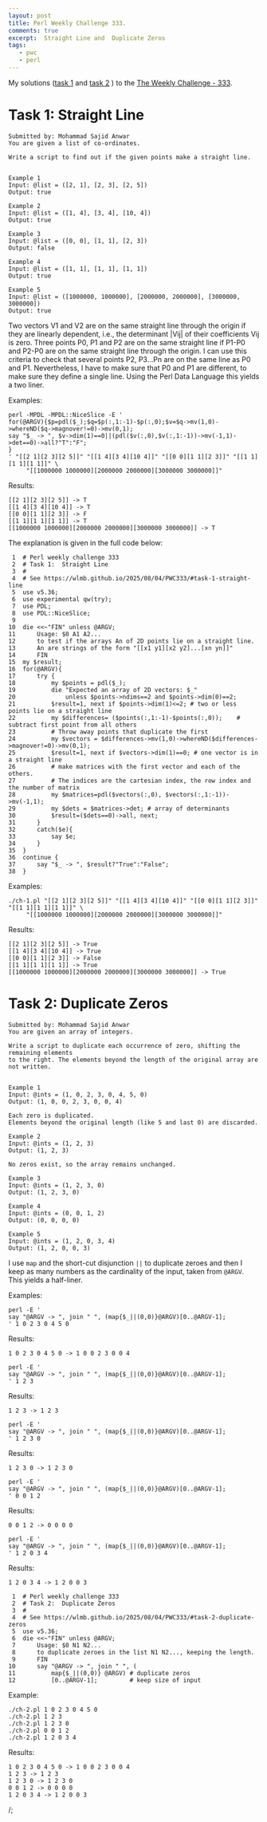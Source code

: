 ```yaml
---
layout: post
title: Perl Weekly Challenge 333.
comments: true
excerpt:  Straight Line and  Duplicate Zeros
tags:
   - pwc
   - perl
---
```


My solutions
([task 1](https://github.com/wlmb/perlweeklychallenge-club/blob/master/challenge-333/wlmb/perl/ch-1.pl)
and
[task 2](https://github.com/wlmb/perlweeklychallenge-club/blob/master/challenge-333/wlmb/perl/ch-2.pl)
)
to the  [The Weekly Challenge - 333](https://theweeklychallenge.org/blog/perl-weekly-challenge-333).


# Task 1: Straight Line

    Submitted by: Mohammad Sajid Anwar
    You are given a list of co-ordinates.
    
    Write a script to find out if the given points make a straight line.
    
    
    Example 1
    Input: @list = ([2, 1], [2, 3], [2, 5])
    Output: true
    
    Example 2
    Input: @list = ([1, 4], [3, 4], [10, 4])
    Output: true
    
    Example 3
    Input: @list = ([0, 0], [1, 1], [2, 3])
    Output: false
    
    Example 4
    Input: @list = ([1, 1], [1, 1], [1, 1])
    Output: true
    
    Example 5
    Input: @list = ([1000000, 1000000], [2000000, 2000000], [3000000, 3000000])
    Output: true

Two vectors V1 and V2 are on the same straight line through the origin
if they are linearly dependent, i.e., the determinant |Vij| of their
coefficients Vij is zero. Three points P0, P1 and P2 are on the same
straight line if P1-P0 and P2-P0 are on the same straight line through
the origin. I can use this criteria to check that several points P2,
P3&#x2026;Pn are on the same line as P0 and P1. Nevertheless, I have to
make sure that P0 and P1 are different, to make sure they define a
single line. Using the Perl Data Language
this yields a two liner.

Examples:

    perl -MPDL -MPDL::NiceSlice -E '
    for(@ARGV){$p=pdl($_);$q=$p(:,1:-1)-$p(:,0);$v=$q->mv(1,0)->whereND($q->magnover!=0)->mv(0,1);
    say "$_ -> ", $v->dim(1)==0||(pdl($v(:,0),$v(:,1:-1))->mv(-1,1)->det==0)->all?"T":"F";
    }
    ' "[[2 1][2 3][2 5]]" "[[1 4][3 4][10 4]]" "[[0 0][1 1][2 3]]" "[[1 1][1 1][1 1]]" \
         "[[1000000 1000000][2000000 2000000][3000000 3000000]]"

Results:

    [[2 1][2 3][2 5]] -> T
    [[1 4][3 4][10 4]] -> T
    [[0 0][1 1][2 3]] -> F
    [[1 1][1 1][1 1]] -> T
    [[1000000 1000000][2000000 2000000][3000000 3000000]] -> T

The explanation is given in the full code below:

     1  # Perl weekly challenge 333
     2  # Task 1:  Straight Line
     3  #
     4  # See https://wlmb.github.io/2025/08/04/PWC333/#task-1-straight-line
     5  use v5.36;
     6  use experimental qw(try);
     7  use PDL;
     8  use PDL::NiceSlice;
     9  
    10  die <<~"FIN" unless @ARGV;
    11      Usage: $0 A1 A2...
    12      to test if the arrays An of 2D points lie on a straight line.
    13      An are strings of the form "[[x1 y1][x2 y2]...[xn yn]]"
    14      FIN
    15  my $result;
    16  for(@ARGV){
    17      try {
    18          my $points = pdl($_);
    19          die "Expected an array of 2D vectors: $_"
    20              unless $points->ndims==2 and $points->dim(0)==2;
    21          $result=1, next if $points->dim(1)<=2; # two or less points lie on a straight line
    22          my $differences= ($points(:,1:-1)-$points(:,0));    # subtract first point from all others
    23          # Throw away points that duplicate the first
    24          my $vectors = $differences->mv(1,0)->whereND($differences->magnover!=0)->mv(0,1);
    25          $result=1, next if $vectors->dim(1)==0; # one vector is in a straight line
    26          # make matrices with the first vector and each of the others.
    27          # The indices are the cartesian index, the row index and the number of matrix
    28          my $matrices=pdl($vectors(:,0), $vectors(:,1:-1))->mv(-1,1);
    29          my $dets = $matrices->det; # array of determinants
    30          $result=($dets==0)->all, next;
    31      }
    32      catch($e){
    33          say $e;
    34      }
    35  }
    36  continue {
    37      say "$_ -> ", $result?"True":"False";
    38  }

Examples:

    ./ch-1.pl "[[2 1][2 3][2 5]]" "[[1 4][3 4][10 4]]" "[[0 0][1 1][2 3]]" "[[1 1][1 1][1 1]]" \
         "[[1000000 1000000][2000000 2000000][3000000 3000000]]"

Results:

    [[2 1][2 3][2 5]] -> True
    [[1 4][3 4][10 4]] -> True
    [[0 0][1 1][2 3]] -> False
    [[1 1][1 1][1 1]] -> True
    [[1000000 1000000][2000000 2000000][3000000 3000000]] -> True


# Task 2: Duplicate Zeros

    Submitted by: Mohammad Sajid Anwar
    You are given an array of integers.
    
    Write a script to duplicate each occurrence of zero, shifting the remaining elements
    to the right. The elements beyond the length of the original array are not written.
    
    
    Example 1
    Input: @ints = (1, 0, 2, 3, 0, 4, 5, 0)
    Output: (1, 0, 0, 2, 3, 0, 0, 4)
    
    Each zero is duplicated.
    Elements beyond the original length (like 5 and last 0) are discarded.
    
    Example 2
    Input: @ints = (1, 2, 3)
    Output: (1, 2, 3)
    
    No zeros exist, so the array remains unchanged.
    
    Example 3
    Input: @ints = (1, 2, 3, 0)
    Output: (1, 2, 3, 0)
    
    Example 4
    Input: @ints = (0, 0, 1, 2)
    Output: (0, 0, 0, 0)
    
    Example 5
    Input: @ints = (1, 2, 0, 3, 4)
    Output: (1, 2, 0, 0, 3)

I use `map` and the short-cut disjunction `||` to duplicate zeroes
and then I keep as many numbers as the cardinality of the input, taken
from `@ARGV`. This yields a half-liner.

Examples:

    perl -E '
    say "@ARGV -> ", join " ", (map{$_||(0,0)}@ARGV)[0..@ARGV-1];
    ' 1 0 2 3 0 4 5 0

Results:

    1 0 2 3 0 4 5 0 -> 1 0 0 2 3 0 0 4

    perl -E '
    say "@ARGV -> ", join " ", (map{$_||(0,0)}@ARGV)[0..@ARGV-1];
    ' 1 2 3

Results:

    1 2 3 -> 1 2 3

    perl -E '
    say "@ARGV -> ", join " ", (map{$_||(0,0)}@ARGV)[0..@ARGV-1];
    ' 1 2 3 0

Results:

    1 2 3 0 -> 1 2 3 0

    perl -E '
    say "@ARGV -> ", join " ", (map{$_||(0,0)}@ARGV)[0..@ARGV-1];
    ' 0 0 1 2

Results:

    0 0 1 2 -> 0 0 0 0

    perl -E '
    say "@ARGV -> ", join " ", (map{$_||(0,0)}@ARGV)[0..@ARGV-1];
    ' 1 2 0 3 4

Results:

    1 2 0 3 4 -> 1 2 0 0 3

     1  # Perl weekly challenge 333
     2  # Task 2:  Duplicate Zeros
     3  #
     4  # See https://wlmb.github.io/2025/08/04/PWC333/#task-2-duplicate-zeros
     5  use v5.36;
     6  die <<~"FIN" unless @ARGV;
     7      Usage: $0 N1 N2...
     8      to duplicate zeroes in the list N1 N2..., keeping the length.
     9      FIN
    10      say "@ARGV -> ", join " ", (
    11          map{$_||(0,0)} @ARGV) # duplicate zeros
    12          [0..@ARGV-1];         # keep size of input

Example:

    ./ch-2.pl 1 0 2 3 0 4 5 0
    ./ch-2.pl 1 2 3
    ./ch-2.pl 1 2 3 0
    ./ch-2.pl 0 0 1 2
    ./ch-2.pl 1 2 0 3 4

Results:

    1 0 2 3 0 4 5 0 -> 1 0 0 2 3 0 0 4
    1 2 3 -> 1 2 3
    1 2 3 0 -> 1 2 3 0
    0 0 1 2 -> 0 0 0 0
    1 2 0 3 4 -> 1 2 0 0 3

/;


